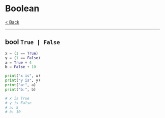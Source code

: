 # Boolean <!-- omit in toc -->

[< Back](./Python_crib_notes.md)

---

## bool `True | False`

```python
x = (1 == True)
y = (1 == False)
a = True + 4
b = False + 10

print("x is", x)
print("y is", y)
print("a:", a)
print("b:", b)

# x is True
# y is False
# a: 5
# b: 10
```
